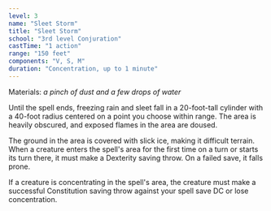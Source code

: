 ```yaml
---
level: 3
name: "Sleet Storm"
title: "Sleet Storm"
school: "3rd level Conjuration"
castTime: "1 action"
range: "150 feet"
components: "V, S, M"
duration: "Concentration, up to 1 minute"
---
```


Materials: *a pinch of dust and a few drops of water*

Until the spell ends, freezing rain and sleet fall in a 20-foot-tall cylinder with a 40-foot radius centered on a point you choose within range. The area is heavily obscured, and exposed flames in the area are doused.

The ground in the area is covered with slick ice, making it difficult terrain. When a creature enters the spell's area for the first time on a turn or starts its turn there, it must make a Dexterity saving throw. On a failed save, it falls prone.

If a creature is concentrating in the spell's area, the creature must make a successful Constitution saving throw against your spell save DC or lose concentration.
